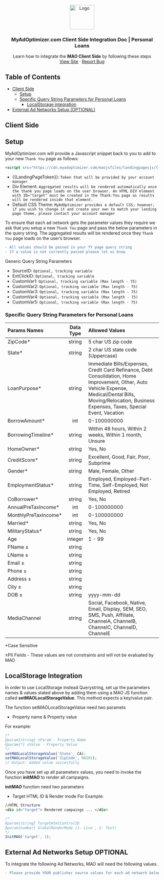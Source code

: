 <p align="center">
  <a href="https://myadoptimizer.com/">
    <img src="https://myadoptimizer.com/img/logo-blk.svg" alt="Logo" height="80">
  </a>
  <h3 align="center">MyAdOptimizer.com Client Side Integration Doc | Personal Loans</h3>
  <p align="center">
    Learn how to integrate the <strong>MAO Client Side</strong> by following these steps
    <br />
    <a href="https://myadoptimizer.com">View Site</a>
    ·
    <a href="https://myadoptimizer.com/contact">Report Bug</a>
  </p>
</p>

## Table of Contents

* [Client Side](#client-side)
    * [Setup](#setup)
    * [Specific Query String Parameters for Personal Loans](#specific-query-string-parameters-for-personal-loans)
        - [LocalStorage integration](#LocalStorage-Integration)
* [External Ad Networks Setup (OPTIONAL)](#external-ad-networks-setup-optional)

## Client Side

## Setup

MyAdOptimizer.com will provide a Javascript snippet back to you to add to your new `Thank You` page as follows:
```html
<script src="https://cdn.myadoptimizer.com/maojsfiles/landingpagesjs/{{LandingPageToken}}.js"></script>
```
* {{LandingPageToken}}: `Token that will be provided by your account manager`
* Div Element: `Aggregated results will be rendered automatically once the thank you page loads on the user browser. An HTML DIV element with ID="target" must be created in the Thank-You page as results will be rendered inside that element.`
* Default CSS Theme: `MyAdOptimizer provides a default CSS; however, if you wish to change it and create your own to match your landing page theme, please contact your account manager`

To ensure that each ad network gets the parameter values they require we ask that you setup a new `Thank You` page and pass the below parameters in the query string.
The aggregated results will be rendered once they `Thank You` page loads on the user’s browser.
```diff
- All values should be passed in your TY page query string
- If a value is not currently passed please let us know
```

Generic Query String Parameters

* SourceID: `Optional, tracking variable`
* ExtClickID: `Optional, tracking variable`
* CustomVar1: `Optional, tracking variable (Max length - 75)`
* CustomVar2: `Optional, tracking variable (Max length - 75)`
* CustomVar3: `Optional, tracking variable (Max length - 75)`
* CustomVar4: `Optional, tracking variable (Max length - 75)`
* CustomVar5: `Optional, tracking variable (Max length - 75)`


<h3>Specific Query String Parameters for <strong>Personal Loans</strong></h3>

| Params Names               | Data Type | Allowed Values |
| :------------------------- | :-------: | :------------- |
| ZipCode*                   | string    | 5 char US zip code              |
| State*                     | string    | 2 char US state code (Uppercase) |
| LoanPurpose*               | string    | Immediate Bills/Expenses, Credit Card Refinance, Debt Consolidation, Home Improvement, Other, Auto Vehicle Expense, Medical/Dental Bills, Moving/Relocation, Business Expenses, Taxes, Special Event, Vacation |
| BorrowAmount*              | int       | 0-100000000 |
| BorrowingTimeline*         | string    | Within 48 hours, Within 2 weeks, Within 1 month, Unsure |
| HomeOwner*                 | string    | Yes, No |
| CreditScore*               | string    | Excellent, Good, Fair, Poor, Subprime |
| Gender*                    | string    | Male, Female, Other |
| EmploymentStatus*          | string    | Employed, Employed-Part-Time, Self-Employed, Not Employed, Retired |
| CoBorrower*                | string    | Yes, No |
| AnnualPreTaxIncome*        | int       | 0-100000000 |
| MonthlyPreTaxIncome*       | int       | 0-100000000 |
| Married*                   | string    | Yes, No |
| MilitaryStatus*            | string    | Yes, No |
| Age                        | integer   | 1 - 99 |
| FName ±                    | string    |  |
| LName ±                    | string    |  |
| Email ±                    | string    |  |
| Phone ±                    | string    |  |
| Address ±                  | string    |  |
| City ±                     | string    |  |
| DOB ±                      | string    | yyyy-mm-dd |
| MediaChannel               | string    | Social, Facebook, Native, Email, Display, SEM, SEO, SMS, Push, Affiliate, ChannelA, ChannelB, ChannelC, ChannelD, ChannelE |

*Case Sensitive

±PII Fields - These values are not constraints and will not be evaluated by MAO

## LocalStorage Integration

In order to use LocalStorage instead Querystring, set up the parameters names & values stated above by adding them using a MAO JS function called **setMAOLocalStorageValue**. This method expects a key/value pair.

The function setMAOLocalStorageValue need two paramets

- Property name & Property value

For example:

```Javascript
/*
@param{string} sParam - Property Name
@param{*} sValue - Property Value
*/
setMAOLocalStorageValue('State', CA);
setMAOLocalStorageValue('ZipCode', 90291);
// Output: Added value succesfully
```

Once you have set up all parameters values, you need to invoke the function **initMAO** to render all campaigns.

**initMAO** function need two parameters

- Target HTML ID & Render mode
  For Example:

```HTML
//HTML Structure
<div id="target"> Rendered campaings ... </div>
```

```Javascript
/*
@param{string} TargetHtmlControlID
@param{number} GlobalRenderMode (1- Live , 2- Test)
*/
InitMAO('target', 1);
```

## External Ad Networks Setup OPTIONAL

To integrate the following Ad Networks, MAO will need the following values.
```diff
- Please provide YOUR publisher source values for each ad network below.
```
